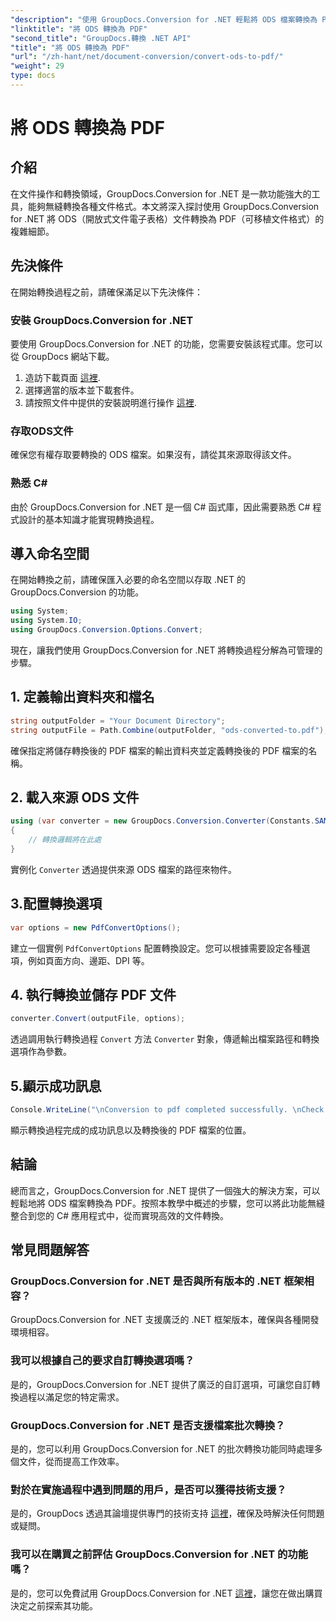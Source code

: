 ```yaml
---
"description": "使用 GroupDocs.Conversion for .NET 輕鬆將 ODS 檔案轉換為 PDF。全面的教程，提供逐步說明。"
"linktitle": "將 ODS 轉換為 PDF"
"second_title": "GroupDocs.轉換 .NET API"
"title": "將 ODS 轉換為 PDF"
"url": "/zh-hant/net/document-conversion/convert-ods-to-pdf/"
"weight": 29
type: docs
---
```

# 將 ODS 轉換為 PDF

## 介紹
在文件操作和轉換領域，GroupDocs.Conversion for .NET 是一款功能強大的工具，能夠無縫轉換各種文件格式。本文將深入探討使用 GroupDocs.Conversion for .NET 將 ODS（開放式文件電子表格）文件轉換為 PDF（可移植文件格式）的複雜細節。 
## 先決條件
在開始轉換過程之前，請確保滿足以下先決條件：
### 安裝 GroupDocs.Conversion for .NET
要使用 GroupDocs.Conversion for .NET 的功能，您需要安裝該程式庫。您可以從 GroupDocs 網站下載。
1. 造訪下載頁面 [這裡](https://releases。groupdocs.com/conversion/net/).
2. 選擇適當的版本並下載套件。
3. 請按照文件中提供的安裝說明進行操作 [這裡](https://tutorials。groupdocs.com/conversion/net/).
### 存取ODS文件
確保您有權存取要轉換的 ODS 檔案。如果沒有，請從其來源取得該文件。
### 熟悉 C#
由於 GroupDocs.Conversion for .NET 是一個 C# 函式庫，因此需要熟悉 C# 程式設計的基本知識才能實現轉換過程。

## 導入命名空間
在開始轉換之前，請確保匯入必要的命名空間以存取 .NET 的 GroupDocs.Conversion 的功能。

```csharp
using System;
using System.IO;
using GroupDocs.Conversion.Options.Convert;
```

現在，讓我們使用 GroupDocs.Conversion for .NET 將轉換過程分解為可管理的步驟。

## 1. 定義輸出資料夾和檔名
```csharp
string outputFolder = "Your Document Directory";
string outputFile = Path.Combine(outputFolder, "ods-converted-to.pdf");
```
確保指定將儲存轉換後的 PDF 檔案的輸出資料夾並定義轉換後的 PDF 檔案的名稱。
## 2. 載入來源 ODS 文件
```csharp
using (var converter = new GroupDocs.Conversion.Converter(Constants.SAMPLE_ODS))
{
    // 轉換邏輯將在此處
}
```
實例化 `Converter` 透過提供來源 ODS 檔案的路徑來物件。
## 3.配置轉換選項
```csharp
var options = new PdfConvertOptions();
```
建立一個實例 `PdfConvertOptions` 配置轉換設定。您可以根據需要設定各種選項，例如頁面方向、邊距、DPI 等。
## 4. 執行轉換並儲存 PDF 文件
```csharp
converter.Convert(outputFile, options);
```
透過調用執行轉換過程 `Convert` 方法 `Converter` 對象，傳遞輸出檔案路徑和轉換選項作為參數。
## 5.顯示成功訊息
```csharp
Console.WriteLine("\nConversion to pdf completed successfully. \nCheck output in {0}", outputFolder);
```
顯示轉換過程完成的成功訊息以及轉換後的 PDF 檔案的位置。

## 結論
總而言之，GroupDocs.Conversion for .NET 提供了一個強大的解決方案，可以輕鬆地將 ODS 檔案轉換為 PDF。按照本教學中概述的步驟，您可以將此功能無縫整合到您的 C# 應用程式中，從而實現高效的文件轉換。
## 常見問題解答
### GroupDocs.Conversion for .NET 是否與所有版本的 .NET 框架相容？
GroupDocs.Conversion for .NET 支援廣泛的 .NET 框架版本，確保與各種開發環境相容。
### 我可以根據自己的要求自訂轉換選項嗎？
是的，GroupDocs.Conversion for .NET 提供了廣泛的自訂選項，可讓您自訂轉換過程以滿足您的特定需求。
### GroupDocs.Conversion for .NET 是否支援檔案批次轉換？
是的，您可以利用 GroupDocs.Conversion for .NET 的批次轉換功能同時處理多個文件，從而提高工作效率。
### 對於在實施過程中遇到問題的用戶，是否可以獲得技術支援？
是的，GroupDocs 透過其論壇提供專門的技術支持 [這裡](https://forum.groupdocs.com/c/conversion/11)，確保及時解決任何問題或疑問。
### 我可以在購買之前評估 GroupDocs.Conversion for .NET 的功能嗎？
是的，您可以免費試用 GroupDocs.Conversion for .NET [這裡](https://releases.groupdocs.com/)，讓您在做出購買決定之前探索其功能。